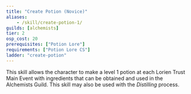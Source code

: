 ```yaml
---
title: "Create Potion (Novice)"
aliases:
    - /skill/create-potion-1/
guilds: [alchemists]
tier: 2
osp_cost: 20
prerequisites: ["Potion Lore"]
requirements: ["Potion Lore CS"]
ladder: "create-potion"
---
```

This skill allows the character to make a level 1 potion at each Lorien Trust Main Event with ingredients that can be obtained and used in the Alchemists Guild. This skill may also be used with the _Distilling_ process.